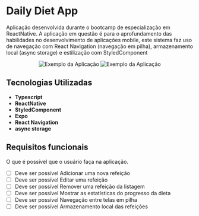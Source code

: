 # Daily Diet App

Aplicação desenvolvida durante o bootcamp de especialização em ReactNative. A aplicação em questão é para o aprofundamento das habilidades no desenvolvimento de aplicações mobile, este sistema faz uso de navegação com React Navigation (navegação em pilha), armazenamento local (async storage) e estilização com StyledComponent

<p align="center">
  <img src="https://i.imgur.com/M8vYisd.png" alt="Exemplo da Aplicação">
  <img src="https://i.imgur.com/39yf6Z7.png" alt="Exemplo da Aplicação">
</p>

## Tecnologias Utilizadas

- **Typescript**
- **ReactNative**
- **StyledComponent**
- **Expo**
- **React Navigation**
- **async storage**

## Requisitos funcionais
O que é possível que o usuário faça na aplicação.

- [ ] Deve ser possível Adicionar uma nova refeição
- [ ] Deve ser possível Editar uma refeição
- [ ] Deve ser possível Remover uma refeição da listagem
- [ ] Deve ser possível Mostrar as estatísticas do progresso da dieta 
- [ ] Deve ser possível Navegação entre telas em pilha
- [ ] Deve ser possível Armazenamento local das refeições